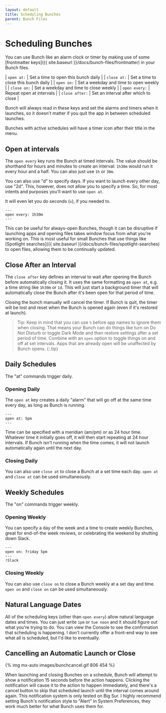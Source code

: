 ```yaml
---
layout: default
title: Scheduling Bunches
parent: Bunch Files
---
```

# Scheduling Bunches

You can use Bunch like an alarm clock or timer by making use of some [frontmatter keys]({{ site.baseurl }}/docs/bunch-files/frontmatter) in your Bunch files.

| `open at:`     | Set a time to open this bunch daily    |
| `close at:`    | Set a time to close this bunch daily   |
| `open on:`     | Set a weekday and time to open weekly  |
| `close on:`    | Set a weekday and time to close weekly |
| `open every:`  | Repeat open at intervals               |
| `close after:` | Set an interval after which to close   |

Bunch will always read in these keys and set the alarms and timers when it launches, so it doesn't matter if you quit the app in between scheduled launches.

Bunches with active schedules will have a timer icon after their title in the menu.

## Open at intervals

The `open every` key runs the Bunch at timed intervals. The value should be shorthand for hours and minutes to create an interval: `1h30m` would run it every hour and a half. You can also just use `1h` or `30m`. 

You can also use "d" to specify days. If you want to launch every other day, use "2d". This, however, does not allow you to specify a time. So, for most intents and purposes you'll want to use `open at`.

It will even let you do seconds (`s`), if you needed to.

```
---
open every: 1h30m
---
```

This can be useful for always-open Bunches, though it can be disruptive if launching apps and opening files takes window focus from what you're working on. This is most useful for small Bunches that use things like [Spotlight searches]({{ site.baseurl }}/docs/bunch-files/spotlight-searches) to open files, allowing them to be continually updated.

## Close After an Interval

The `close after` key defines an interval to wait after opening the Bunch before automatically closing it. It uses the same formatting as `open at`, e.g. a time string like `1h30m` or `1d`. This will just start a background timer that will automatically close the Bunch after it's been open for that period of time.

Closing the bunch manually will cancel the timer. If Bunch is quit, the timer will be lost and reset when the Bunch is opened again (even if it's restored at launch).

> Tip: Keep in mind that you can use `%` before app names to ignore them when closing. That means your Bunch can do things like turn on Do Not Disturb or toggle Dark Mode and then restore settings after a set period of time. Combine with  an `open` option to toggle things on and off at set intervals. Apps that are already open will be unaffected by Bunch opens.
{:.tip}

## Daily Schedules

The "at" commands trigger daily.

### Opening Daily

The `open at` key creates a daily "alarm" that will go off at the same time every day, as long as Bunch is running.

```
---
open at: 5pm
---
```

Time can be specified with a meridian (am/pm) or as 24 hour time. Whatever time it initially goes off, it will then start repeating at 24 hour intervals. If Bunch isn't running when the time comes, it will not launch automatically again until the next day.

### Closing Daily

You can also use `close at` to close a Bunch at a set time each day. `open at` and `close at` can be used simultaneously.

## Weekly Schedules

The "on" commands trigger weekly.

### Opening Weekly

You can specify a day of the week and a time to create weekly Bunches, great for end-of-the week reviews, or celebrating the weekend by shutting down Slack.

```
---
open on: friday 5pm
---
!Slack
```

### Closing Weekly

You can also use `close on` to close a Bunch weekly at a set day and time. `open on` and `close on` can be used simultaneously.

## Natural Language Dates

All of the scheduling keys (other than `open every`) allow natural language dates and times. You can just write `1pm` or `tue noon` and it should figure out what you're trying to do. You can view the Console to see the confirmation that scheduling is happening. I don't currently offer a front-end way to see what all is scheduled, but I'd like to eventually.

## Cancelling an Automatic Launch or Close

{% img mx-auto images/bunchcancel.gif 806 454 %}

When launching and closing Bunches on a schedule, Bunch will attempt to show a notification 15 seconds before the action happens. Clicking the notification will cause it to the action to happen immediately, and there's a cancel button to skip that scheduled launch until the interval comes around again. This notification system is only tested on Big Sur. I highly recommend setting Bunch's notification style to "Alert" in System Preferences, they work much better for what Bunch uses them for.
